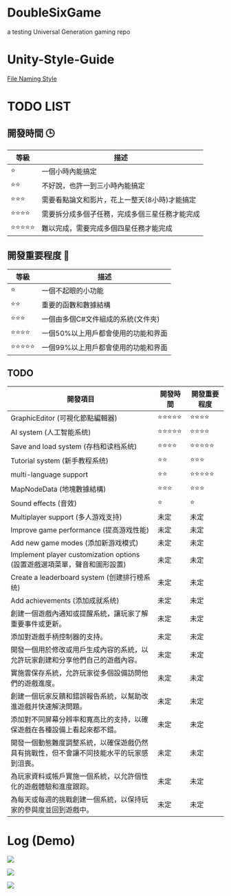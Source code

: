 # DoubleSixGame
a testing Universal Generation gaming repo

# Unity-Style-Guide
[File Naming Style](https://github.com/justinwasilenko/Unity-Style-Guide/blob/master/README.md)

# TODO LIST
## 開發時間 🕒
| 等級 | 描述 |
| --- | --- |
| ⭐️ | 一個小時內能搞定 |
| ⭐️⭐️ | 不好說，也許一到三小時內能搞定 |
| ⭐️⭐️⭐️ | 需要看點論文和影片，花上一整天(8小時)才能搞定 |
| ⭐️⭐️⭐️⭐️ | 需要拆分成多個子任務，完成多個三星任務才能完成 |
| ⭐️⭐️⭐️⭐️⭐️ | 難以完成，需要完成多個四星任務才能完成 |

## 開發重要程度 🐻
| 等級 | 描述 |
| --- | --- |
| ⭐ | 一個不起眼的小功能 |
| ⭐⭐ | 重要的函數和數據結構 |
| ⭐⭐⭐ | 一個由多個C#文件組成的系統(文件夾) |
| ⭐⭐⭐⭐ | 一個50%以上用戶都會使用的功能和界面 |
| ⭐⭐⭐⭐⭐ | 一個99%以上用戶都會使用的功能和界面 |

## TODO
| 開發項目 | 開發時間 | 開發重要程度 |
| --- | --- | --- |
| GraphicEditor (可視化節點編輯器) | ⭐️⭐️⭐️⭐️⭐️ | ⭐⭐⭐⭐ |
| AI system (人工智能系统) | ⭐️⭐️⭐️⭐️⭐️ | ⭐⭐⭐⭐ |
| Save and load system (存档和读档系统) | ⭐️⭐️⭐️⭐️ | ⭐⭐️⭐️⭐️⭐️ |
| Tutorial system (新手教程系统) | ⭐️⭐️ | ⭐⭐️⭐️ |
| multi-language support | ⭐️⭐️ | ⭐⭐⭐⭐⭐ |
| MapNodeData (地塊數據結構) | ⭐️⭐️⭐️ | ⭐⭐⭐ |
| Sound effects (音效) | ⭐️ | ⭐ |
| Multiplayer support (多人游戏支持) | 未定 | 未定 |
| Improve game performance (提高游戏性能) | 未定 | 未定 |
| Add new game modes (添加新游戏模式) | 未定 | 未定 |
| Implement player customization options (設置遊戲選項菜單，聲音和圖形設置) | 未定 | 未定 |
| Create a leaderboard system (创建排行榜系统) | 未定 | 未定 |
| Add achievements (添加成就系统) | 未定 | 未定 |
| 創建一個遊戲內通知或提醒系統，讓玩家了解重要事件或更新。 | 未定 | 未定 |
| 添加對遊戲手柄控制器的支持。 | 未定 | 未定 |
| 開發一個用於修改或用戶生成內容的系統，以允許玩家創建和分享他們自己的遊戲內容。 | 未定 | 未定 |
| 實施雲保存系統，允許玩家從多個設備訪問他們的遊戲進度。 | 未定 | 未定 |
| 創建一個玩家反饋和錯誤報告系統，以幫助改進遊戲并快速解決問題。 | 未定 | 未定 |
| 添加對不同屏幕分辨率和寬高比的支持，以確保遊戲在各種設備上看起來都不錯。 | 未定 | 未定 |
| 開發一個動態難度調整系統，以確保遊戲仍然具有挑戰性，但不會讓不同技能水平的玩家感到沮喪。 | 未定 | 未定 |
| 為玩家資料或帳戶實施一個系統，以允許個性化的遊戲體驗和進度跟踪。 | 未定 | 未定 |
| 為每天或每週的挑戰創建一個系統，以保持玩家的參與度並回到遊戲中。 | 未定 | 未定 |

# Log (Demo)

![](https://cdn.discordapp.com/attachments/894788659356794880/1093027863730606081/image.png)

![](https://cdn.discordapp.com/attachments/878668299808944128/1093424182878015568/image.png)

![](https://cdn.discordapp.com/attachments/878668299808944128/1093782301399322656/image.png)